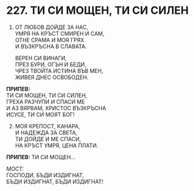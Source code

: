 # 227. ТИ СИ МОЩЕН, ТИ СИ СИЛЕН  
  
1. ОТ ЛЮБОВ ДОЙДЕ ЗА НАС,  
    УМРЯ НА КРЪСТ СМИРЕН И САМ,  
    ОТНЕ СРАМА И МОЯ ГРЯХ  
    И ВЪЗКРЪСНА В СЛАВАТА.  
  
    ВЕРЕН СИ ВИНАГИ,  
    ПРЕЗ БУРИ, ОГЪН И БЕДИ,  
    ЧРЕЗ ТВОЙТА ИСТИНА ВЪВ МЕН,  
    ЖИВЕЯ ДНЕС ОСВОБОДЕН.  
  
**ПРИПЕВ:**  
ТИ СИ МОЩЕН, ТИ СИ СИЛЕН,  
ГРЕХА РАЗЧУПИ И СПАСИ МЕ  
И АЗ ВЯРВАМ, ХРИСТОС ВЪЗКРЪСНА  
ИСУСЕ, ТИ СИ МОЯТ БОГ!  
  
2. МОЯ КРЕПОСТ, КАНАРА,  
И НАДЕЖДА ЗА СВЕТА,  
ТИ ДОЙДЕ И МЕ СПАСИ,  
НА КРЪСТ УМРЯ, ЦЕНА ПЛАТИ.  
  
**ПРИПЕВ:** ТИ СИ МОЩЕН…  
  
*МОСТ:*  
ГОСПОДИ, БЪДИ ИЗДИГНАТ,  
БЪДИ ИЗДИГНАТ, БЪДИ ИЗДИГНАТ!  

